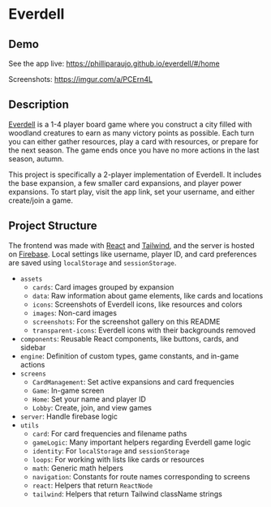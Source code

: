 # Everdell

## Demo

See the app live: https://philliparaujo.github.io/everdell/#/home

Screenshots: https://imgur.com/a/PCErn4L

## Description

[Everdell](https://rules.dized.com/game/0GI6_zUiQh2U27DV_13LJw/everdell) is a 1-4 player board game where you construct a city filled with woodland creatures to earn as many victory points as possible. Each turn you can either gather resources, play a card with resources, or prepare for the next season. The game ends once you have no more actions in the last season, autumn.

This project is specifically a 2-player implementation of Everdell. It includes the base expansion, a few smaller card expansions, and player power expansions. To start play, visit the app link, set your username, and either create/join a game.

## Project Structure

The frontend was made with [React](https://react.dev/) and [Tailwind](https://tailwindcss.com/), and the server is hosted on [Firebase](https://firebase.google.com/docs/firestore). Local settings like username, player ID, and card preferences are saved using `localStorage` and `sessionStorage`.

- `assets`
  - `cards`: Card images grouped by expansion
  - `data`: Raw information about game elements, like cards and locations
  - `icons`: Screenshots of Everdell icons, like resources and colors
  - `images`: Non-card images
  - `screenshots`: For the screenshot gallery on this README
  - `transparent-icons`: Everdell icons with their backgrounds removed
- `components`: Reusable React components, like buttons, cards, and sidebar
- `engine`: Definition of custom types, game constants, and in-game actions
- `screens`
  - `CardManagement`: Set active expansions and card frequencies
  - `Game`: In-game screen
  - `Home`: Set your name and player ID
  - `Lobby`: Create, join, and view games
- `server`: Handle firebase logic
- `utils`
  - `card`: For card frequencies and filename paths
  - `gameLogic`: Many important helpers regarding Everdell game logic
  - `identity`: For `localStorage` and `sessionStorage`
  - `loops`: For working with lists like cards or resources
  - `math`: Generic math helpers
  - `navigation`: Constants for route names corresponding to screens
  - `react`: Helpers that return `ReactNode`
  - `tailwind`: Helpers that return Tailwind className strings
